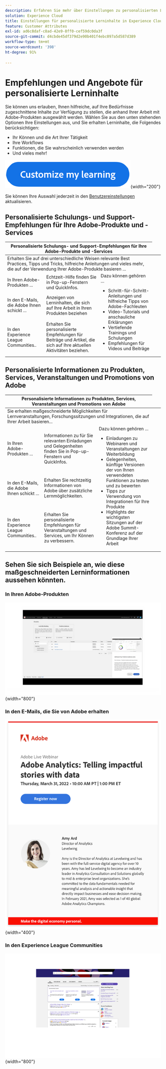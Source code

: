 ```yaml
---
description: Erfahren Sie mehr über Einstellungen zu personalisierten Lerninhalten in Experience Cloud. Auf diese Weise erhalten Kundinnen und Kunden auf der Grundlage ihrer Nutzungsdaten personalisierte Hilfe und Angebote per E-Mail, in ihren Adobe Experience Cloud-Produkten und in den Adobe Experience League Communities.
solution: Experience Cloud
title: Einstellungen für personalisierte Lerninhalte in Experience Cloud
feature: Customer Attributes
exl-id: ad6c8daf-c8ad-42e9-8ff0-cef59dc0da3f
source-git-commit: d4cbde45df379d2e90b401f4ebc097a5d587d389
workflow-type: tm+mt
source-wordcount: '398'
ht-degree: 91%

---
```


# Empfehlungen und Angebote für personalisierte Lerninhalte

Sie können uns erlauben, Ihnen hilfreiche, auf Ihre Bedürfnisse zugeschnittene Inhalte zur Verfügung zu stellen, die anhand Ihrer Arbeit mit Adobe-Produkten ausgewählt werden. Wählen Sie aus den unten stehenden Optionen Ihre Einstellungen aus, und Sie erhalten Lerninhalte, die Folgendes berücksichtigen:

* Ihr Können und die Art Ihrer Tätigkeit
* Ihre Workflows
* Funktionen, die Sie wahrscheinlich verwenden werden
* Und vieles mehr!

[![](assets/personalized-learning-customized-learning-button.png)](https://experience.adobe.com/?shell_forceuserconsent=true#/home){width="200"}


Sie können Ihre Auswahl jederzeit in den [Benutzereinstellungen](https://experience.adobe.com/preferences/) aktualisieren.


## Personalisierte Schulungs- und Support-Empfehlungen für Ihre Adobe-Produkte und -Services

<table>
<thead>
  <tr>
    <th colspan="3">Personalisierte Schulungs- und Support-Empfehlungen für Ihre Adobe-Produkte und -Services</th>
  </tr>
</thead>
<tbody>
  <tr>
    <td colspan="3">Erhalten Sie auf drei unterschiedliche Weisen relevante Best Practices, Tipps und Tricks, hilfreiche Anleitungen und vieles mehr, die auf der Verwendung Ihrer Adobe-Produkte basieren ...</td>
    <td></td>
    <td></td>
  </tr>
  <tr>
    <td>In Ihren Adobe-Produkten ...<br></td>
    <td>Echtzeit-Hilfe finden Sie in Pop-up-Fenstern und QuickInfos.</td>
    <td rowspan="3">Dazu können gehören ... <ul><li>Schritt-für-Schritt-Anleitungen und hilfreiche Tipps von Adobe-Fachleuten</li> 
    <li>Video-Tutorials und anschauliche Erklärungen</li> 
    <li>Vertiefende Trainings und Schulungen</li> 
    <li>Empfehlungen für Videos und Beiträge</li>
    </ul></td>
  </tr>
  <tr>
    <td>In den E-Mails, die Adobe Ihnen schickt ...</td>
    <td>Anzeigen von Lerninhalten, die sich auf Ihre Arbeit in Ihren Produkten beziehen</td>
  </tr>
  <tr>
    <td>In den Experience League Communities..</td>
    <td>Erhalten Sie personalisierte Empfehlungen für Beiträge und Artikel, die sich auf Ihre aktuellen Aktivitäten beziehen.</td>
  </tr>
</tbody>
</table>


## Personalisierte Informationen zu Produkten, Services, Veranstaltungen und Promotions von Adobe

<table>
<thead>
  <tr>
    <th colspan="3">Personalisierte Informationen zu Produkten, Services, Veranstaltungen und Promotions von Adobe</th>
  </tr>
</thead>
<tbody>
  <tr>
    <td colspan="3">Sie erhalten maßgeschneiderte Möglichkeiten für Lernveranstaltungen, Forschungssitzungen und Integrationen, die auf Ihrer Arbeit basieren...</td>
    <td></td>
    <td></td>
  </tr>
  <tr>
    <td>In Ihren Adobe-Produkten ...<br></td>
    <td>Informationen zu für Sie relevanten Einladungen und Gelegenheiten finden Sie in Pop-up-Fenstern und QuickInfos.</td>
    <td rowspan="3">Dazu können gehören ... <ul>
    <li>Einladungen zu Webinaren und Veranstaltungen zur Weiterbildung</li> 
    <li>Gelegenheiten, künftige Versionen der von Ihnen verwendeten Funktionen zu testen und zu bewerten</li>
    <li>Tipps zur Verwendung von Integrationen für Ihre Produkte</li> 
    <li>Highlights der wichtigsten Sitzungen auf der Adobe Summit-Konferenz auf der Grundlage Ihrer Arbeit</li>
    </ul></td>
  </tr>
  <tr>
    <td>In den E-Mails, die Adobe Ihnen schickt ...</td>
    <td>Erhalten Sie rechtzeitig Informationen von Adobe über zusätzliche Lernmöglichkeiten.</td>
  </tr>
  <tr>
    <td>In den Experience League Communities..</td>
    <td>Erhalten Sie personalisierte Empfehlungen für Veranstaltungen und Services, um Ihr Können zu verbessern.</td>
  </tr>
</tbody>
</table>


## Sehen Sie sich Beispiele an, wie diese maßgeschneiderten Lerninformationen aussehen könnten.


### In Ihren Adobe-Produkten

![](assets/personalized-learning-in-product.gif){width="800"}

### In den E-Mails, die Sie von Adobe erhalten

![](assets/personalized-learning-email.png){width="400"}

### In den Experience League Communities

![](assets/personalized-learning-communities.png){width="800"}
